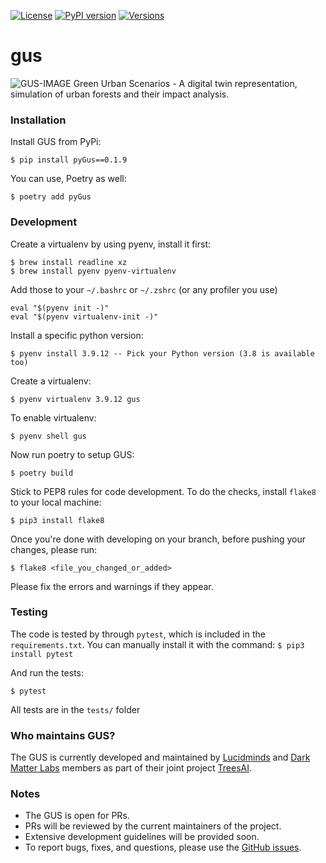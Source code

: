[![License](https://img.shields.io/badge/License-Apache_2.0-blue.svg)](https://opensource.org/licenses/Apache-2.0) [![PyPI version](https://badge.fury.io/py/pygus.svg)](https://badge.fury.io/py/pygus) [![Versions](https://img.shields.io/pypi/pyversions/pygus)]()
# gus
![GUS-IMAGE](https://miro.medium.com/max/1400/1*fMM7rnq1RJCh-nFBGLUvyA.png)
Green Urban Scenarios - A digital twin representation, simulation of urban forests and their impact analysis.

### Installation

Install GUS from PyPi:

```
$ pip install pyGus==0.1.9
```

You can use, Poetry as well:

```
$ poetry add pyGus
```

### Development

Create a virtualenv by using pyenv, install it first:

```
$ brew install readline xz
$ brew install pyenv pyenv-virtualenv
```

Add those to your `~/.bashrc` or `~/.zshrc` (or any profiler you use)

```
eval "$(pyenv init -)"
eval "$(pyenv virtualenv-init -)"
```

Install a specific python version:

```
$ pyenv install 3.9.12 -- Pick your Python version (3.8 is available too)
```

Create a virtualenv:

```
$ pyenv virtualenv 3.9.12 gus
```

To enable virtualenv:

```
$ pyenv shell gus
```

Now run poetry to setup GUS:

```
$ poetry build
```


Stick to PEP8 rules for code development. To do the checks, install `flake8` to your local machine:

`$ pip3 install flake8`

Once you're done with developing on your branch, before pushing your changes, please run:

`$ flake8 <file_you_changed_or_added>`

Please fix the errors and warnings if they appear.

### Testing

The code is tested by through `pytest`, which is included in the `requirements.txt`. You can manually install it with the command:
`$ pip3 install pytest`

And run the tests:

`$ pytest`

All tests are in the `tests/` folder

### Who maintains GUS?
The GUS is currently developed and maintained by [Lucidminds](https://lucidminds.ai/) and [Dark Matter Labs](https://darkmatterlabs.org/) members as part of their joint project [TreesAI](https://treesasinfrastructure.com/#/).

### Notes
* The GUS is open for PRs.
* PRs will be reviewed by the current maintainers of the project.
* Extensive development guidelines will be provided soon.
* To report bugs, fixes, and questions, please use the [GitHub issues](https://github.com/lucidmindsai/gus/issues).